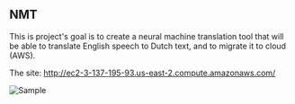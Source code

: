 ## NMT

This is project's goal is to create a neural machine translation tool that will be able to translate English speech to Dutch text, and to migrate it to cloud (AWS).

The site: http://ec2-3-137-195-93.us-east-2.compute.amazonaws.com/

![Sample](https://i.gyazo.com/7dbf25a2fd251bb46b7f2103d10c8413.png)
